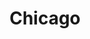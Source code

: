 ---
layout: location

title: Chicago
latitude: 41.87811
longitude: -87.62980
address: Illinois
image: "chicago.jpg"

info: 2,714,856

tags:
- Wind
- Cubs
- Deep Dish Pizza

---